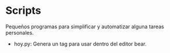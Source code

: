 # Scripts

Pequeños programas para simplificar y automatizar alguna tareas personales.

- hoy.py: Genera un tag para usar dentro del editor bear.
